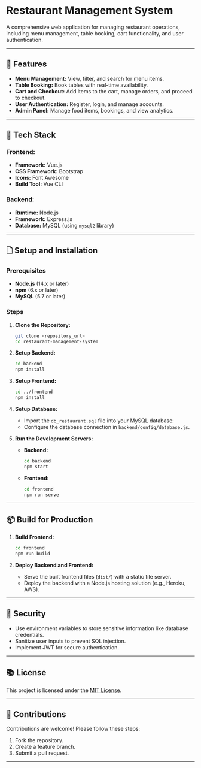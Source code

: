 # Restaurant Management System

A comprehensive web application for managing restaurant operations, including menu management, table booking, cart functionality, and user authentication.

---

## 🚀 Features

- **Menu Management:** View, filter, and search for menu items.
- **Table Booking:** Book tables with real-time availability.
- **Cart and Checkout:** Add items to the cart, manage orders, and proceed to checkout.
- **User Authentication:** Register, login, and manage accounts.
- **Admin Panel:** Manage food items, bookings, and view analytics.

---

## 🔦 Tech Stack

### Frontend:
- **Framework:** Vue.js
- **CSS Framework:** Bootstrap
- **Icons:** Font Awesome
- **Build Tool:** Vue CLI

### Backend:
- **Runtime:** Node.js
- **Framework:** Express.js
- **Database:** MySQL (using `mysql2` library)

---

## 🗋 Setup and Installation

### Prerequisites
- **Node.js** (14.x or later)
- **npm** (6.x or later)
- **MySQL** (5.7 or later)

### Steps

1. **Clone the Repository:**
   ```bash
   git clone <repository_url>
   cd restaurant-management-system
   ```

2. **Setup Backend:**
   ```bash
   cd backend
   npm install
   ```

3. **Setup Frontend:**
   ```bash
   cd ../frontend
   npm install
   ```

4. **Setup Database:**
   - Import the `db_restaurant.sql` file into your MySQL database:
   - Configure the database connection in `backend/config/database.js`.

5. **Run the Development Servers:**
   - **Backend:**
     ```bash
     cd backend
     npm start
     ```
   - **Frontend:**
     ```bash
     cd frontend
     npm run serve
     ```

---

## 📦 Build for Production

1. **Build Frontend:**
   ```bash
   cd frontend
   npm run build
   ```

2. **Deploy Backend and Frontend:**
   - Serve the built frontend files (`dist/`) with a static file server.
   - Deploy the backend with a Node.js hosting solution (e.g., Heroku, AWS).

---

## 🚪 Security

- Use environment variables to store sensitive information like database credentials.
- Sanitize user inputs to prevent SQL injection.
- Implement JWT for secure authentication.

---

## 📚 License

This project is licensed under the [MIT License](LICENSE).

---

## 🤝 Contributions

Contributions are welcome! Please follow these steps:

1. Fork the repository.
2. Create a feature branch.
3. Submit a pull request.

---

